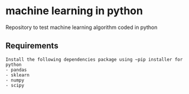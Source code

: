 # machine learning in python 

Repository to test machine learning algorithm coded in python

## Requirements

```
Install the following dependencies package using ~pip installer for python
- pandas
- sklearn
- numpy
- scipy
```
